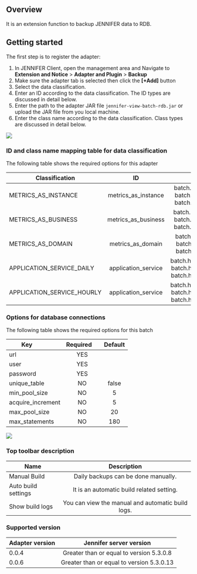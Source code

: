 ## Overview
It is an extension function to backup JENNIFER data to RDB.


## Getting started

The first step is to register the adapter: 
1. In JENNIFER Client, open the management area and Navigate to  **Extension and Notice** > **Adapter and Plugin** > **Backup**
2. Make sure the adapter tab is selected then click the **[+Add]** button
3. Select the data classification.
4. Enter an ID according to the data classification. The ID types are discussed in detail below.
5. Enter the path to the adapter JAR file ``jennifer-view-batch-rdb.jar`` or upload the JAR file from you local machine.
6. Enter the class name according to the data classification. Class types are discussed in detail below.
 
<img src="https://raw.githubusercontent.com/jennifersoft/jennifer-extension-manuals/master/res/img/view_server_batch/1.png">


### ID and class name mapping table for data classification ##

The following table shows the required options for this adapter

| Classification | ID | Class names |
| ------------- |:-------------:|:-------------:|
| METRICS_AS_INSTANCE | metrics_as_instance | batch.handler.metrics.InstanceFor**Oracle**<br>batch.handler.metrics.InstanceFor**Mssql**<br>batch.handler.metrics.InstanceFor**Mysql**<br> |
| METRICS_AS_BUSINESS | metrics_as_business | batch.handler.metrics.BusinessFor**Oracle**<br>batch.handler.metrics.BusinessFor**Mssql**<br>batch.handler.metrics.BusinessFor**Mysql**<br> |
| METRICS_AS_DOMAIN | metrics_as_domain | batch.handler.metrics.DomainFor**Oracle**<br>batch.handler.metrics.DomainFor**Mssql**<br>batch.handler.metrics.DomainFor**Mysql**<br> |
| APPLICATION_SERVICE_DAILY | application_service | batch.handler.service.ApplicationFor**Oracle**<br>batch.handler.service.ApplicationFor**Mssql**<br>batch.handler.service.ApplicationFor**Mysql**<br> |
| APPLICATION_SERVICE_HOURLY | application_service | batch.handler.service.ApplicationFor**Oracle**<br>batch.handler.service.ApplicationFor**Mssql**<br>batch.handler.service.ApplicationFor**Mysql**<br> |


### Options for database connections ##

The following table shows the required options for this batch

| Key           | Required      | Default |
| ------------- |:-------------:|:-------------:|
| url | YES | |
| user | YES | |
| password | YES | |
| unique_table | NO | false |
| min_pool_size | NO | 5 |
| acquire_increment | NO | 5 |
| max_pool_size | NO | 20 |
| max_statements | NO | 180 |

<img src="https://github.com/jennifersoft/jennifer-extension-manuals/blob/master/res/img/view_server_batch/2.png">


### Top toolbar description ##

| Name | Description |
| ------------- |:-------------:|
| Manual Build | Daily backups can be done manually. |
| Auto build settings | It is an automatic build related setting. |
| Show build logs | You can view the manual and automatic build logs. |


### Supported version ##
 
| Adapter version           | Jennifer server version |
| ------------- |:-------------:|
| 0.0.4       | Greater than or equal to version 5.3.0.8 |
| 0.0.6       | Greater than or equal to version 5.3.0.13 |
